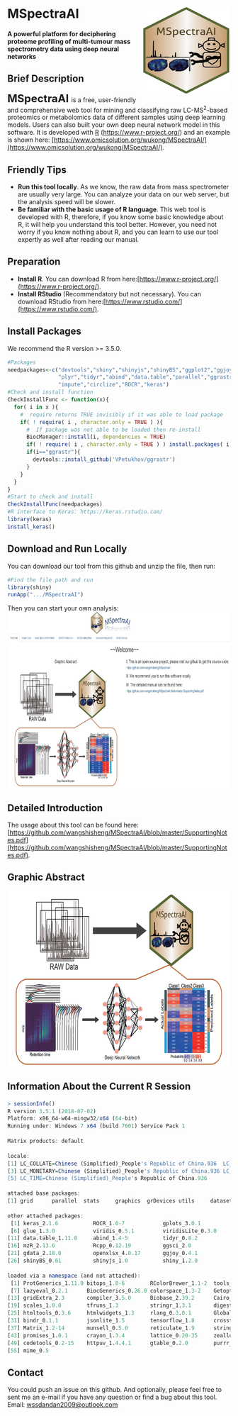 # MSpectraAI<img src="www/MSpectraAI_logotizuo.jpg" align="right" height="200" width="200"/>
#### A powerful platform for deciphering proteome profiling of multi-tumour mass spectrometry data using deep neural networks

## Brief Description
**<font size='5'> MSpectraAI </font>** is a free, user-friendly and comprehensive web tool for mining and classifying raw LC-MS<sup>2</sup>-based proteomics or metabolomics data of different samples using deep learning models. Users can also built your own deep neural network model in this software. It is developed with [R](https://www.r-project.org/) (https://www.r-project.org/) and an example is shown here: [https://www.omicsolution.org/wukong/MSpectraAI/](https://www.omicsolution.org/wukong/MSpectraAI/).

## Friendly Tips
* **Run this tool locally**. As we know, the raw data from mass spectrometer are usually very large. You can analyze your data on our web server, but the analysis speed will be slower.
* **Be familiar with the basic usage of R language**. This web tool is developed with R, therefore, if you know some basic knowledge about R, it will help you understand this tool better. However, you need not worry if you know nothing about R, and you can learn to use our tool expertly as well after reading our manual.

## Preparation
- **Install R**. You can download R from here:[https://www.r-project.org/](https://www.r-project.org/).
- **Install RStudio** (Recommendatory but not necessary). You can download RStudio from here:[https://www.rstudio.com/](https://www.rstudio.com/).

## Install Packages
We recommend the R version >= 3.5.0.
```r
#Packages
needpackages<-c("devtools","shiny","shinyjs","shinyBS","ggplot2","ggjoy","openxlsx","gdata","DT","gtools","ggsci","mzR",
                "plyr","tidyr","abind","data.table","parallel","ggrastr","ggthemes","viridis","glue","ComplexHeatmap",
                "impute","circlize","ROCR","keras")
#Check and install function
CheckInstallFunc <- function(x){
  for( i in x ){
    #  require returns TRUE invisibly if it was able to load package
    if( ! require( i , character.only = TRUE ) ){
      #  If package was not able to be loaded then re-install
      BiocManager::install(i, dependencies = TRUE)
      if( ! require( i , character.only = TRUE ) ) install.packages( i , dependencies = TRUE )
      if(i=="ggrastr"){
        devtools::install_github('VPetukhov/ggrastr')
      }
    }
  }
}
#Start to check and install
CheckInstallFunc(needpackages)
#R interface to Keras: https://keras.rstudio.com/
library(keras)
install_keras()
```

## Download and Run Locally
You can download our tool from this github and unzip the file, then run:
```r
#Find the file path and run 
library(shiny)
runApp(".../MSpectraAI")
```
Then you can start your own analysis:
<img src="figs/homepage.jpg" align="center" height="400" width="800"/>

## Detailed Introduction
The usage about this tool can be found here:
[https://github.com/wangshisheng/MSpectraAI/blob/master/SupportingNotes.pdf](https://github.com/wangshisheng/MSpectraAI/blob/master/SupportingNotes.pdf).

## Graphic Abstract
<img src="figs/TOC_MSpectraAI.jpg" align="center" height="400" width="800"/>

## Information About the Current R Session
```r
> sessionInfo()
R version 3.5.1 (2018-07-02)
Platform: x86_64-w64-mingw32/x64 (64-bit)
Running under: Windows 7 x64 (build 7601) Service Pack 1

Matrix products: default

locale:
[1] LC_COLLATE=Chinese (Simplified)_People's Republic of China.936  LC_CTYPE=Chinese (Simplified)_People's Republic of China.936   
[3] LC_MONETARY=Chinese (Simplified)_People's Republic of China.936 LC_NUMERIC=C                                                   
[5] LC_TIME=Chinese (Simplified)_People's Republic of China.936    

attached base packages:
[1] grid      parallel  stats     graphics  grDevices utils     datasets  methods   base     

other attached packages:
 [1] keras_2.1.6           ROCR_1.0-7            gplots_3.0.1          circlize_0.4.4        ComplexHeatmap_1.18.1
 [6] glue_1.3.0            viridis_0.5.1         viridisLite_0.3.0     ggthemes_4.0.0        ggrastr_0.1.5        
[11] data.table_1.11.8     abind_1.4-5           tidyr_0.8.2           plyr_1.8.4            impute_1.53.0        
[16] mzR_2.13.6            Rcpp_0.12.19          ggsci_2.8             gtools_3.5.0          DT_0.4               
[21] gdata_2.18.0          openxlsx_4.0.17       ggjoy_0.4.1           ggridges_0.5.0        ggplot2_3.1.0        
[26] shinyBS_0.61          shinyjs_1.0           shiny_1.2.0          

loaded via a namespace (and not attached):
 [1] ProtGenerics_1.11.0 bitops_1.0-6        RColorBrewer_1.1-2  tools_3.5.0         R6_2.2.2            KernSmooth_2.23-15 
 [7] lazyeval_0.2.1      BiocGenerics_0.26.0 colorspace_1.3-2    GetoptLong_0.1.7    withr_2.1.2         tidyselect_0.2.5   
[13] gridExtra_2.3       compiler_3.5.0      Biobase_2.39.2      Cairo_1.5-9         labeling_0.3        caTools_1.17.1.1   
[19] scales_1.0.0        tfruns_1.3          stringr_1.3.1       digest_0.6.18       base64enc_0.1-3     pkgconfig_2.0.1    
[25] htmltools_0.3.6     htmlwidgets_1.3     rlang_0.3.0.1       GlobalOptions_0.1.0 rstudioapi_0.7      shape_1.4.4        
[31] bindr_0.1.1         jsonlite_1.5        tensorflow_1.8      crosstalk_1.0.0     dplyr_0.7.7         magrittr_1.5       
[37] Matrix_1.2-14       munsell_0.5.0       reticulate_1.9      stringi_1.1.7       whisker_0.3-2       yaml_2.1.19        
[43] promises_1.0.1      crayon_1.3.4        lattice_0.20-35     zeallot_0.1.0       pillar_1.2.1        rjson_0.2.19       
[49] codetools_0.2-15    httpuv_1.4.4.1      gtable_0.2.0        purrr_0.2.4.9000    reshape_0.8.7       assertthat_0.2.0   
[55] mime_0.5
```

## Contact
You could push an issue on this github. And optionally, please feel free to sent me an e-mail if you have any question or find a bug about this tool.
Email: wssdandan2009@outlook.com
